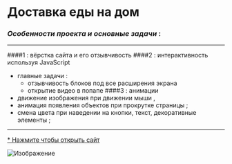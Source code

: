# Доставка еды на дом

### _Особенности проекта и основные задачи_ : 
***

####1 : вёрстка сайта и его отзывчивость
####2 : интерактивность используя JavaScript
* главные задачи :
  * отзывчивость блоков под все расширения экрана
  * открытие видео в попапе
####3 : анимации
* движение изображения при движении мыши , 
* анимация появления объектов при прокрутке страницы ;
* смена цвета при наведении на кнопки, текст, декоративные элементы ;

***

[* Нажмите чтобы открыть сайт](https://arinawebsite.github.io/kavarna/)

![Изображение](/img/sites/kav.webp)